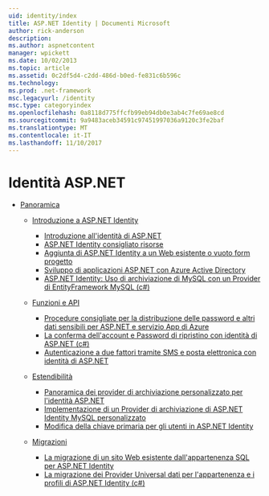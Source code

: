 ```yaml
---
uid: identity/index
title: ASP.NET Identity | Documenti Microsoft
author: rick-anderson
description: 
ms.author: aspnetcontent
manager: wpickett
ms.date: 10/02/2013
ms.topic: article
ms.assetid: 0c2df5d4-c2dd-486d-b0ed-fe831c6b596c
ms.technology: 
ms.prod: .net-framework
msc.legacyurl: /identity
msc.type: categoryindex
ms.openlocfilehash: 0a8118d775ffcfb99eb94db0e3ab4c7fe69ae8cd
ms.sourcegitcommit: 9a9483aceb34591c97451997036a9120c3fe2baf
ms.translationtype: MT
ms.contentlocale: it-IT
ms.lasthandoff: 11/10/2017
---
```

<a name="aspnet-identity"></a>Identità ASP.NET
====================
- [Panoramica](overview/index.md)

    - [Introduzione a ASP.NET Identity](overview/getting-started/index.md)

        - [Introduzione all'identità di ASP.NET](overview/getting-started/introduction-to-aspnet-identity.md)
        - [ASP.NET Identity consigliato risorse](overview/getting-started/aspnet-identity-recommended-resources.md)
        - [Aggiunta di ASP.NET Identity a un Web esistente o vuoto form progetto](overview/getting-started/adding-aspnet-identity-to-an-empty-or-existing-web-forms-project.md)
        - [Sviluppo di applicazioni ASP.NET con Azure Active Directory](overview/getting-started/developing-aspnet-apps-with-windows-azure-active-directory.md)
        - [ASP.NET Identity: Uso di archiviazione di MySQL con un Provider di EntityFramework MySQL (c#)](overview/getting-started/aspnet-identity-using-mysql-storage-with-an-entityframework-mysql-provider.md)
    - [Funzioni e API](overview/features-api/index.md)

        - [Procedure consigliate per la distribuzione delle password e altri dati sensibili per ASP.NET e servizio App di Azure](overview/features-api/best-practices-for-deploying-passwords-and-other-sensitive-data-to-aspnet-and-azure.md)
        - [La conferma dell'account e Password di ripristino con identità di ASP.NET (c#)](overview/features-api/account-confirmation-and-password-recovery-with-aspnet-identity.md)
        - [Autenticazione a due fattori tramite SMS e posta elettronica con identità di ASP.NET](overview/features-api/two-factor-authentication-using-sms-and-email-with-aspnet-identity.md)
    - [Estendibilità](overview/extensibility/index.md)

        - [Panoramica dei provider di archiviazione personalizzato per l'identità ASP.NET](overview/extensibility/overview-of-custom-storage-providers-for-aspnet-identity.md)
        - [Implementazione di un Provider di archiviazione di ASP.NET Identity MySQL personalizzato](overview/extensibility/implementing-a-custom-mysql-aspnet-identity-storage-provider.md)
        - [Modifica della chiave primaria per gli utenti in ASP.NET Identity](overview/extensibility/change-primary-key-for-users-in-aspnet-identity.md)
    - [Migrazioni](overview/migrations/index.md)

        - [La migrazione di un sito Web esistente dall'appartenenza SQL per ASP.NET Identity](overview/migrations/migrating-an-existing-website-from-sql-membership-to-aspnet-identity.md)
        - [La migrazione dei Provider Universal dati per l'appartenenza e i profili di ASP.NET Identity (c#)](overview/migrations/migrating-universal-provider-data-for-membership-and-user-profiles-to-aspnet-identity.md)
